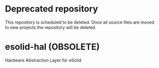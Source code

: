 Deprecated repository
=====================
This repository is scheduled to be deleted. Once all source files are moved
to new projects the repository will be deleted.

esolid-hal (OBSOLETE)
==========

Hardware Abstraction Layer for eSolid
